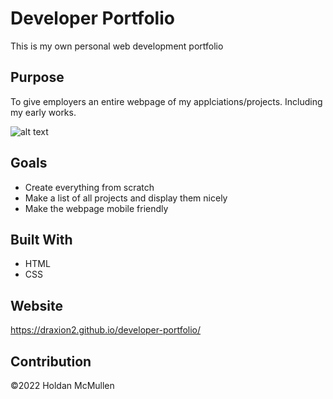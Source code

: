 # Developer Portfolio

This is my own personal web development portfolio

## Purpose

To give employers an entire webpage of my applciations/projects. Including my early works.

![alt text](https://i.gyazo.com/1c937e463a5c1e1087ba392cfb289255.png)

## Goals
* Create everything from scratch
* Make a list of all projects and display them nicely
* Make the webpage mobile friendly

## Built With

* HTML
* CSS

## Website

https://draxion2.github.io/developer-portfolio/

## Contribution

©️2022 Holdan McMullen
